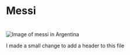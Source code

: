 # <H1> Messi <H1/>

<img src="https://cdn.britannica.com/35/238335-050-2CB2EB8A/Lionel-Messi-Argentina-Netherlands-World-Cup-Qatar-2022.jpg?w=300" alt="Image of messi in Argentina" />

I made a small change to add a header to this file
